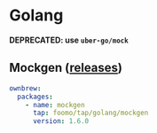 # Golang

**DEPRECATED: use `uber-go/mock`**

## Mockgen ([releases](https://github.com/golang/mock/releases))

```yaml
ownbrew:
  packages:
    - name: mockgen
      tap: foomo/tap/golang/mockgen
      version: 1.6.0
```
